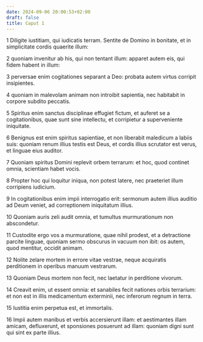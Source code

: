 ```yaml
---
date: 2024-09-06 20:00:53+02:00
draft: false
title: Caput 1
---
```





1 Diligite iustitiam, qui iudicatis terram. Sentite de Domino in bonitate, et in simplicitate cordis quaerite illum:

2 quoniam invenitur ab his, qui non tentant illum: apparet autem eis, qui fidem habent in illum:

3 perversae enim cogitationes separant a Deo: probata autem virtus corripit insipientes.

4 quoniam in malevolam animam non introibit sapientia, nec habitabit in corpore subdito peccatis.

5 Spiritus enim sanctus disciplinae effugiet fictum, et auferet se a cogitationibus, quae sunt sine intellectu, et corripietur a superveniente iniquitate.

6 Benignus est enim spiritus sapientiae, et non liberabit maledicum a labiis suis: quoniam renum illius testis est Deus, et cordis illius scrutator est verus, et linguae eius auditor.

7 Quoniam spiritus Domini replevit orbem terrarum: et hoc, quod continet omnia, scientiam habet vocis.

8 Propter hoc qui loquitur iniqua, non potest latere, nec praeteriet illum corripiens iudicium.

9 In cogitationibus enim impii interrogatio erit: sermonum autem illius auditio ad Deum veniet, ad correptionem iniquitatum illius.

10 Quoniam auris zeli audit omnia, et tumultus murmurationum non abscondetur.

11 Custodite ergo vos a murmuratione, quae nihil prodest, et a detractione parcite linguae, quoniam sermo obscurus in vacuum non ibit: os autem, quod mentitur, occidit animam.

12 Nolite zelare mortem in errore vitae vestrae, neque acquiratis perditionem in operibus manuum vestrarum.

13 Quoniam Deus mortem non fecit, nec laetatur in perditione vivorum.

14 Creavit enim, ut essent omnia: et sanabiles fecit nationes orbis terrarium: et non est in illis medicamentum exterminii, nec inferorum regnum in terra.

15 Iustitia enim perpetua est, et immortalis.

16 Impii autem manibus et verbis accersierunt illam: et aestimantes illam amicam, defluxerunt, et sponsiones posuerunt ad illam: quoniam digni sunt qui sint ex parte illius.

